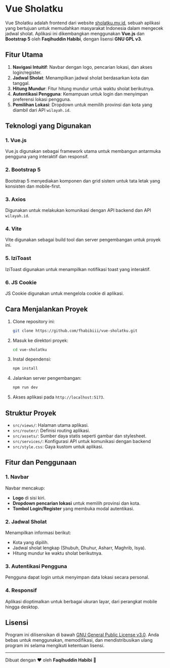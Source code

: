 # Vue Sholatku

Vue Sholatku adalah frontend dari website [sholatku.my.id](https://sholatku.my.id), sebuah aplikasi yang bertujuan untuk memudahkan masyarakat Indonesia dalam mengecek jadwal sholat. Aplikasi ini dikembangkan menggunakan **Vue.js** dan **Bootstrap 5** oleh **Faqihuddin Habibi**, dengan lisensi **GNU GPL v3**.

## Fitur Utama
1. **Navigasi Intuitif**: Navbar dengan logo, pencarian lokasi, dan akses login/register.
2. **Jadwal Sholat**: Menampilkan jadwal sholat berdasarkan kota dan tanggal.
3. **Hitung Mundur**: Fitur hitung mundur untuk waktu sholat berikutnya.
4. **Autentikasi Pengguna**: Kemampuan untuk login dan menyimpan preferensi lokasi pengguna.
5. **Pemilihan Lokasi**: Dropdown untuk memilih provinsi dan kota yang diambil dari API `wilayah.id`.

## Teknologi yang Digunakan
### 1. **Vue.js**
Vue.js digunakan sebagai framework utama untuk membangun antarmuka pengguna yang interaktif dan responsif.

### 2. **Bootstrap 5**
Bootstrap 5 menyediakan komponen dan grid sistem untuk tata letak yang konsisten dan mobile-first.

### 3. **Axios**
Digunakan untuk melakukan komunikasi dengan API backend dan API `wilayah.id`.

### 4. **Vite**
Vite digunakan sebagai build tool dan server pengembangan untuk proyek ini.

### 5. **IziToast**
IziToast digunakan untuk menampilkan notifikasi toast yang interaktif.

### 6. **JS Cookie**
JS Cookie digunakan untuk mengelola cookie di aplikasi.

## Cara Menjalankan Proyek
1. Clone repository ini:
   ```bash
   git clone https://github.com/fhabibiii/vue-sholatku.git
   ```
2. Masuk ke direktori proyek:
   ```bash
   cd vue-sholatku
   ```
3. Instal dependensi:
   ```bash
   npm install
   ```
4. Jalankan server pengembangan:
   ```bash
   npm run dev
   ```
5. Akses aplikasi pada `http://localhost:5173`.

## Struktur Proyek
- `src/views/`: Halaman utama aplikasi.
- `src/router/`: Definisi routing aplikasi.
- `src/assets/`: Sumber daya statis seperti gambar dan stylesheet.
- `src/services/`: Konfigurasi API untuk komunikasi dengan backend
- `src/style.css`: Gaya kustom untuk aplikasi.

## Fitur dan Penggunaan
### 1. Navbar
Navbar mencakup:
- **Logo** di sisi kiri.
- **Dropdown pencarian lokasi** untuk memilih provinsi dan kota.
- **Tombol Login/Register** yang membuka modal autentikasi.

### 2. Jadwal Sholat
Menampilkan informasi berikut:
- Kota yang dipilih.
- Jadwal sholat lengkap (Shubuh, Dhuhur, Asharr, Maghrib, Isya).
- Hitung mundur ke waktu sholat berikutnya.

### 3. Autentikasi Pengguna
Pengguna dapat login untuk menyimpan data lokasi secara personal.

### 4. Responsif
Aplikasi dioptimalkan untuk berbagai ukuran layar, dari perangkat mobile hingga desktop.

## Lisensi
Program ini dilisensikan di bawah [GNU General Public License v3.0](https://www.gnu.org/licenses/gpl-3.0.html). Anda bebas untuk menggunakan, memodifikasi, dan mendistribusikan ulang program ini selama mengikuti ketentuan lisensi.

---
Dibuat dengan ❤ oleh **Faqihuddin Habibi** 🍉


